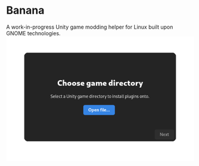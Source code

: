 # Banana
A work-in-progress Unity game modding helper for Linux built upon GNOME technologies.
![Crossfade between two screenshots of Banana.](crossfade.gif)
